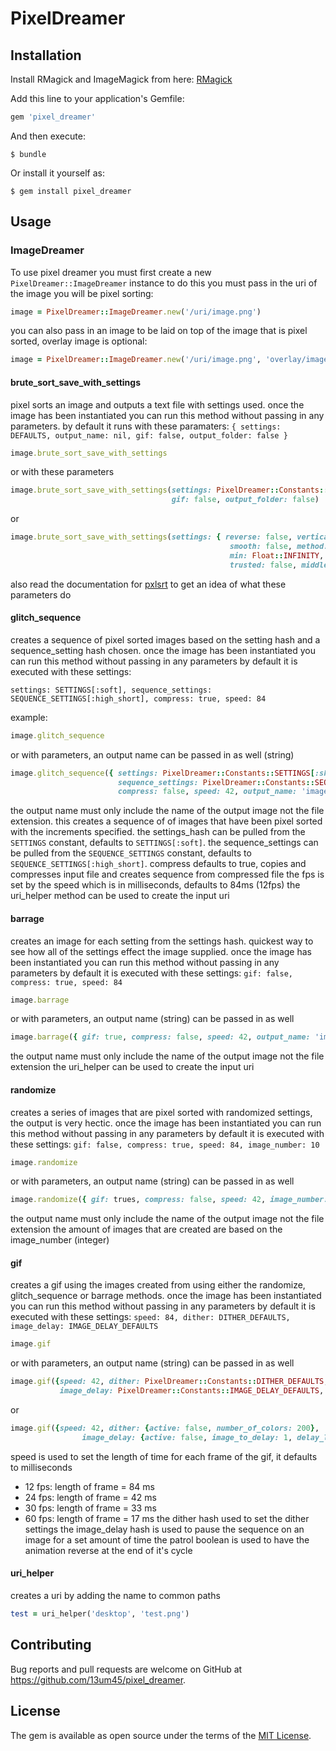 # PixelDreamer

## Installation

Install RMagick and ImageMagick from here: [RMagick](https://github.com/rmagick/rmagick)

Add this line to your application's Gemfile:

```ruby
gem 'pixel_dreamer'
```

And then execute:

    $ bundle

Or install it yourself as:

    $ gem install pixel_dreamer

## Usage

### ImageDreamer

To use pixel dreamer you must first create a new `PixelDreamer::ImageDreamer` instance
to do this you must pass in the uri of the image you will be pixel sorting:
 ```ruby
 image = PixelDreamer::ImageDreamer.new('/uri/image.png')
 ```
 
you can also pass in an image to be laid on top of the image that is pixel sorted,
overlay image is optional:


 ```ruby
 image = PixelDreamer::ImageDreamer.new('/uri/image.png', 'overlay/image.png')
 ```
 #### brute_sort_save_with_settings
 
pixel sorts an image and outputs a text file with settings used.
once the image has been instantiated you can run this method without passing in any parameters.
by default it runs with these paramaters:
`{ settings: DEFAULTS, output_name: nil, gif: false, output_folder: false }`

```ruby
image.brute_sort_save_with_settings
```

or with these parameters

```ruby
image.brute_sort_save_with_settings(settings: PixelDreamer::Constants::DEFAULTS, output_name: nil, 
                                    gif: false, output_folder: false)
```

or

```ruby
image.brute_sort_save_with_settings(settings: { reverse: false, vertical: false, diagonal: false,
                                                 smooth: false, method: 'sum-rgb', verbose: false,
                                                 min: Float::INFINITY, max: Float::INFINITY,
                                                 trusted: false, middle: false })
```

also read the documentation for [pxlsrt](https://github.com/czycha/pxlsrt) to get an idea of what these parameters do
 
 
 #### glitch_sequence
 

creates a sequence of pixel sorted images based on the setting hash and a sequence_setting hash chosen.
once the image has been instantiated you can run this method without passing in any parameters
by default it is executed with these settings:

`settings: SETTINGS[:soft], sequence_settings: SEQUENCE_SETTINGS[:high_short], compress: true, speed: 84 `

example: 

```ruby
image.glitch_sequence
```

or with parameters, an output name can be passed in as well (string)

```ruby
image.glitch_sequence({ settings: PixelDreamer::Constants::SETTINGS[:sharp], 
                        sequence_settings: PixelDreamer::Constants::SEQUENCE_SETTINGS[:high_long],
                        compress: false, speed: 42, output_name: 'image_glitched' })
```

the output name must only include the name of the output image not the file extension.
this creates a sequence of of images that have been pixel sorted with the increments specified.
the settings_hash can be pulled from the `SETTINGS` constant, defaults to `SETTINGS[:soft]`.
the sequence_settings can be pulled from the `SEQUENCE_SETTINGS` constant, defaults to `SEQUENCE_SETTINGS[:high_short]`.
compress defaults to true, copies and compresses input file and creates sequence from compressed file
the fps is set by the speed which is in milliseconds, defaults to 84ms (12fps)
the uri_helper method can be used to create the input uri

#### barrage

creates an image for each setting from the settings hash. quickest way to see how all of the settings effect the image supplied.
once the image has been instantiated you can run this method without passing in any parameters
by default it is executed with these settings:
`gif: false, compress: true, speed: 84`

```ruby
image.barrage
```

or with parameters, an output name (string) can be passed in as well

```ruby
image.barrage({ gif: true, compress: false, speed: 42, output_name: 'image_glitched' })
```

the output name must only include the name of the output image not the file extension
the uri_helper can be used to create the input uri

#### randomize

creates a series of images that are pixel sorted with randomized settings, the output is very hectic.
once the image has been instantiated you can run this method without passing in any parameters
by default it is executed with these settings:
`gif: false, compress: true, speed: 84, image_number: 10`

```ruby
image.randomize
```

or with parameters, an output name (string) can be passed in as well

```ruby
image.randomize({ gif: trues, compress: false, speed: 42, image_number: 20, output_name: 'image_glitched' })
```

the output name must only include the name of the output image not the file extension
the amount of images that are created are based on the image_number (integer)

#### gif

creates a gif using the images created from using either the randomize, glitch_sequence or barrage methods.
once the image has been instantiated you can run this method without passing in any parameters
by default it is executed with these settings:
`speed: 84, dither: DITHER_DEFAULTS, image_delay: IMAGE_DELAY_DEFAULTS`

```ruby
image.gif
```

or with parameters, an output name (string) can be passed in as well

```ruby
image.gif({speed: 42, dither: PixelDreamer::Constants::DITHER_DEFAULTS, 
           image_delay: PixelDreamer::Constants::IMAGE_DELAY_DEFAULTS, output_name: 'image_gif'})
```
or

```ruby
image.gif({speed: 42, dither: {active: false, number_of_colors: 200},
                image_delay: {active: false, image_to_delay: 1, delay_length: 1000}, output_name: 'image_gif'})
```

speed is used to set the length of time for each frame of the gif, it defaults to milliseconds
   - 12 fps: length of frame = 84 ms
   - 24 fps: length of frame = 42 ms
   - 30 fps: length of frame = 33 ms
   - 60 fps: length of frame = 17 ms
the dither hash used to set the dither settings
the image_delay hash is used to pause the sequence on an image for a set amount of time
the patrol boolean is used to have the animation reverse at the end of it's cycle 

#### uri_helper

creates a uri by adding the name to common paths

```ruby
test = uri_helper('desktop', 'test.png')
```

## Contributing

Bug reports and pull requests are welcome on GitHub at https://github.com/13um45/pixel_dreamer.


## License

The gem is available as open source under the terms of the [MIT License](http://opensource.org/licenses/MIT).

